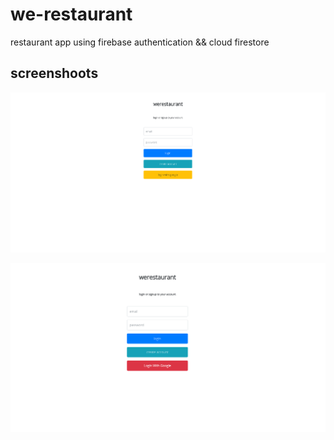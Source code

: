 # we-restaurant
restaurant app using firebase authentication && cloud firestore

## screenshoots
![login page](https://github.com/itsgracian/we-restaurant/blob/master/src/assets/images/Screenshot%20from%202020-07-28%2021-14-20.png)

![restaurant page](https://github.com/itsgracian/we-restaurant/blob/master/src/assets/images/home.png)